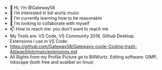 - 👋 Hi, I’m @Gateway58
- 👀 I’m interested in bill wurtz music 
- 🌱 I’m currently learning how to be reasonable 
- 💞️ I’m looking to collaborate with myself
- 📫 How to reach me: you don't want to reach me
- My Tools are: VS Code, VS Community 2019, Github Desktop. Extensions i use in VS Code:  
- https://github.com/Gateway58/Gateways-coole-Coding-trash-Ablage/blob/main/extensions.md
- All Rights from my Profile Picture go to BillWurtz. Editing software: GIMP, Inkscape (both free and avalibel on linux) 
<!---
Gateway58/Gateway58 is a ✨ special ✨ repository because its `README.md` (this file) appears on your GitHub profile.
You can click the Preview link to take a look at your changes.
--->

